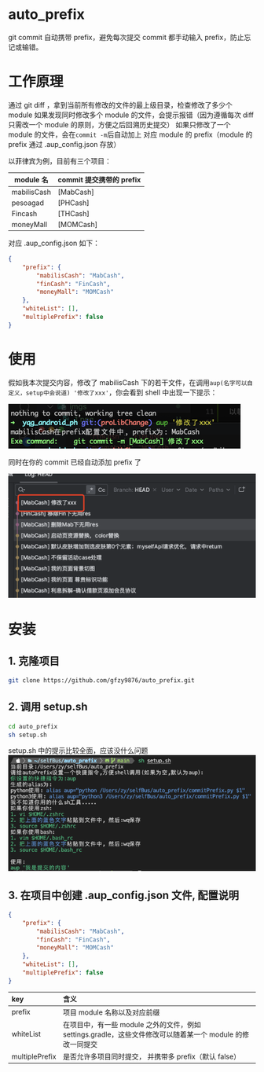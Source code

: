 # auto_prefix

git commit 自动携带 prefix，避免每次提交 commit 都手动输入 prefix，防止忘记或输错。

# 工作原理

通过 git diff ，拿到当前所有修改的文件的最上级目录，检查修改了多少个 module
如果发现同时修改多个 module 的文件，会提示报错（因为遵循每次 diff 只需改一个 module 的原则，方便之后回溯历史提交）
如果只修改了一个 module 的文件，会在`commit -m`后自动加上 对应 module 的 prefix（module 的 prefix 通过 .aup_config.json 存放）

以菲律宾为例，目前有三个项目：

| module 名   | commit 提交携带的 prefix |
| ----------- | ------------------------ |
| mabilisCash | [MabCash]                |
| pesoagad    | [PHCash]                 |
| Fincash     | [THCash]                 |
| moneyMall   | [MOMCash]                |

对应 .aup_config.json 如下：

```json
{
    "prefix": {
        "mabilisCash": "MabCash",
        "finCash": "FinCash",
        "moneyMall": "MOMCash"
    },
    "whiteList": [],
    "multiplePrefix": false
}
```

# 使用

假如我本次提交内容，修改了 mabilisCash 下的若干文件，在调用`aup(名字可以自定义，setup中会说道) '修改了xxx'`，你会看到 shell 中出现一下提示：

![image-20230606154307866](https://github.com/gfzy9876/auto_prefix/blob/main/imgs/1.png?raw=true)

同时在你的 commit 已经自动添加 prefix 了

![image-20230606154420088](https://github.com/gfzy9876/auto_prefix/blob/main/imgs/2.png?raw=true)

# 安装

## 1. 克隆项目

```sh
git clone https://github.com/gfzy9876/auto_prefix.git
```

## 2. 调用 setup.sh

```sh
cd auto_prefix
sh setup.sh
```

setup.sh 中的提示比较全面，应该没什么问题
![image-20230606154420088](https://github.com/gfzy9876/auto_prefix/blob/main/imgs/setup.png?raw=true)

## 3. 在项目中创建 .aup_config.json 文件, 配置说明

```json
{
    "prefix": {
        "mabilisCash": "MabCash",
        "finCash": "FinCash",
        "moneyMall": "MOMCash"
    },
    "whiteList": [],
    "multiplePrefix": false
}
```

| **key**        | **含义**                                                                                                   |
| :------------- | :--------------------------------------------------------------------------------------------------------- |
| prefix         | 项目 module 名称以及对应前缀                                                                               |
| whiteList      | 在项目中，有一些 module 之外的文件，例如 settings.gradle，这些文件修改可以随着某一个 module 的修改一同提交 |
| multiplePrefix | 是否允许多项目同时提交， 并携带多 prefix（默认 false）                                                     |
